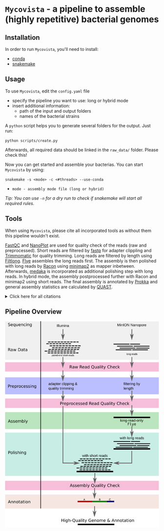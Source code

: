 # `Mycovista` - a pipeline to assemble (highly repetitive) bacterial genomes

## Installation
In order to run `Mycovista`, you'll need to install:
* [conda](https://docs.conda.io/en/latest/)
* [snakemake](https://snakemake.readthedocs.io/en/stable/)

## Usage
To use `Mycovista`, edit the `config.yaml` file
* specify the pipeline you want to use: long or hybrid mode
* insert additional information:
  * path of the input and output folders
  * names of the bacterial strains

A `python` script helps you to generate several folders for the output. Just run:

``python scripts/create.py``

Afterwards, all required data should be linked in the `raw_data/` folder. Please check this!

Now you can get started and assemble your bacterias. You can start `Mycovista` by using:

``snakemake -s <mode> -c <#threads> --use-conda``
* `mode - assembly mode file (long or hybrid)`

*Tip: You can use `-n` for a dry run to check if snakemake will start all required rules.*

## Tools
When using `Mycovista`, please cite all incorporated tools as without them this pipeline wouldn't exist.

[FastQC](http://www.bioinformatics.babraham.ac.uk/projects/fastqc/) and [NanoPlot](https://github.com/wdecoster/NanoPlot) are used for quality check of the reads (raw and preprocessed).
Short reads are filtered by [fastp](https://github.com/OpenGene/fastp) for adapter clippling and [Trimmomatic](https://github.com/usadellab/Trimmomatic) for quality trimming.
Long reads are filtered by length using [Filtlong](https://github.com/rrwick/Filtlong).
[Flye](https://github.com/fenderglass/Flye) assembles the long reads first. The assembly is then polished with long reads by [Racon](https://github.com/isovic/racon) using [minimap2](https://github.com/lh3/minimap2) as mapper inbetween. Afterwards, [medaka](https://github.com/nanoporetech/medaka) is incorporated as additional polishing step with long reads. In hybrid mode, the assembly postprocessed further with Racon and minimap2 using short reads.
The final assembly is annotated by [Prokka](https://github.com/tseemann/prokka) and general assembly statistics are calculated by [QUAST](https://github.com/ablab/quast).


<details>
  <summary>Click here for all citations</summary>

* fastp
  * ``Chen S, Zhou Y, Chen Y, Gu J (2018) fastp: an ultra-fast all-in-one FASTQ preprocessor. Bioinformatics 34(17):i884–i890``

* Trimmomatic
  * ``Bolger AM, Lohse M, Usadel B (2014) Trimmomatic: a flexible trimmer for Illumina sequence data. Bioinformatics 30(15):2114–2120``

* Filtlong
  * ``Wick R (2018) Filtlong. Available: https://github.com/rrwick/Filtlong``

* Flye
  * ``Kolmogorov M, Yuan J, Lin Y, Pevzner PA (2019) Assembly of long, error-prone reads using repeat graphs. Nature Biotechnology 37(5):540–546``

* Racon
  * ``Vaser R, Sovi ́c I, N N, Šiki ́c M (2017) Fast and accurate de novo genome assembly from long uncorrected reads. Genome Research 27:737–746``

* minimap2
  * ``Li H (2018) Minimap2: pairwise alignment for nucleotide sequences. Bioinformatics 34(18):3094–3100``

* medaka
  * ``Ltd. ONT (2018) medaka: Sequence correction provided by ONT Research. Available: https://github.com/nanoporetech/medaka``

* FastQC
  * ``Andrews S, et al. (2012) FastQC (Babraham Institute. Available: https://www.bioinformatics.babraham.ac.uk/projects/fastqc/``

* NanoPlot
  * ``De Coster W, D’Hert S, Schultz DT, Cruts M, Van Broeckhoven C (2018) NanoPack: visualizing and processing long-read sequencing data. Bioinformatics 34(15):2666–2669``

* QUAST
  * ``Gurevich A, Saveliev V, Vyahhi N, Tesler G (2013) QUAST: quality assessment tool for genome assemblies. Bioinformatics 29(8):1072–1075``

* Prokka
  * ``Seemann T (2014) Prokka: rapid prokaryotic genome annotation. Bioinformatics 30(14):2068–2069``
</details>


## Pipeline Overview
![](pic/pipeline.png)